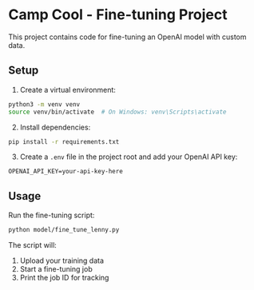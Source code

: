 # Camp Cool - Fine-tuning Project

This project contains code for fine-tuning an OpenAI model with custom data.

## Setup

1. Create a virtual environment:
```bash
python3 -m venv venv
source venv/bin/activate  # On Windows: venv\Scripts\activate
```

2. Install dependencies:
```bash
pip install -r requirements.txt
```

3. Create a `.env` file in the project root and add your OpenAI API key:
```
OPENAI_API_KEY=your-api-key-here
```

## Usage

Run the fine-tuning script:
```bash
python model/fine_tune_lenny.py
```

The script will:
1. Upload your training data
2. Start a fine-tuning job
3. Print the job ID for tracking
